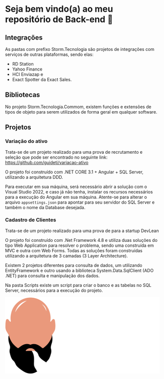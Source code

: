 # Seja bem vindo(a) ao meu repositório de Back-end 👋

## Integrações

As pastas com prefixo Storm.Tecnologia são projetos de integrações com serviços de outras plataformas, sendo elas:

 + RD Station
 + Yahoo Finance
 + HCI Enviazap e 
 + Exact Spotter da Exact Sales.

## Bibliotecas

No projeto Storm.Tecnologia.Commom, existem funções e extensões de tipos de objeto para serem utilizados de forma geral em qualquer software.

## Projetos

### Variação do ativo

Trata-se de um projeto realizado para uma prova de recrutamento e seleção que pode ser encontrado no seguinte link:
https://github.com/guideti/variacao-ativo 

O projeto foi construído com .NET CORE 3.1 + Angular + SQL Server, utilizando a arquitetura DDD.

Para executar em sua máquina, será necessário abrir a solução com o Visual Studio 2022, e caso já não tenha, instalar os recursos necessários para a execução do Angular em sua máquina. Atente-se para alterar o arquivo `appsettings.json` para apontar para seu servidor do SQL Server e também o nome da Database desejada.

### Cadastro de Clientes

Trata-se de um projeto realizado para uma prova de para a startup DevLean

O projeto foi construído com .Net Framework 4.8 e utiliza duas soluções do tipo Web Application para resolver o problema, sendo uma construída em MVC e outra com Web Forms. Todas as soluções foram construídas utilizando a arquitetura de 3 camadas (3 Layer Architecture).

Existem 2 projetos diferentes para consulta de dados, um utilizando EntityFramework e outro usando a biblioteca System.Data.SqlClient (ADO .NET) para consulta e manipulação dos dados.

Na pasta Scripts existe um script para criar o banco e as tabelas no SQL Server, necessários para a execução do projeto.

![Logo: Pedro Palmuti Developer](Projetos/VariacaoDoAtivo_3.1/VariacaoDoAtivo/ClientApp/src/assets/images/Logo.png)